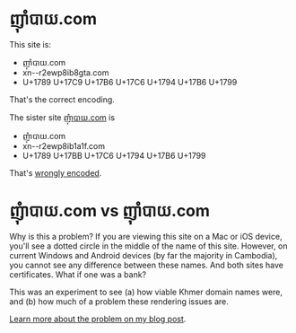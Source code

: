 # ញ៉ាំបាយ.com

This site is:

- ញ៉ាំបាយ.com
- xn--r2ewp8ib8gta.com
- U+1789 U+17C9 U+17B6 U+17C6  U+1794 U+17B6 U+1799

That's the correct encoding.

The sister site [ញុំាបាយ.com](http://ញុំាបាយ.com/) is

- ញុំាបាយ.com
- xn--r2ewp8ib1a1f.com
- U+1789 U+17BB U+17C6  U+1794 U+17B6 U+1799

That's [wrongly encoded](https://marc.durdin.net/2017/03/when-phishers-eat-rice/).


# ញុំាបាយ.com vs ញ៉ាំបាយ.com

Why is this a problem? If you are viewing this site on a Mac or iOS device, you'll see a dotted circle in the middle of the name of this site. However, on current Windows and Android devices (by far the majority in Cambodia), you cannot see any difference between these names. And both sites have certificates. What if one was a bank?

This was an experiment to see (a) how viable Khmer domain names were, and (b) how much of a problem these rendering issues are.

[Learn more about the problem on my blog post](https://marc.durdin.net/2017/03/when-phishers-eat-rice/).
